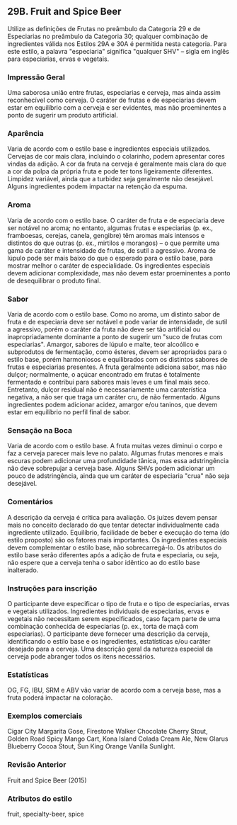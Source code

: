 ## 29B. Fruit and Spice Beer

Utilize as definições de Frutas no preâmbulo da Categoria 29 e de Especiarias no preâmbulo da Categoria 30; qualquer combinação de ingredientes válida nos Estilos 29A e 30A é permitida nesta categoria. Para este estilo, a palavra "especiaria" significa "qualquer SHV" – sigla em inglês para especiarias, ervas e vegetais.

### Impressão Geral

Uma saborosa união entre frutas, especiarias e cerveja, mas ainda assim reconhecível como cerveja. O caráter de frutas e de especiarias devem estar em equilíbrio com a cerveja e ser evidentes, mas não proeminentes a ponto de sugerir um produto artificial.

### Aparência

Varia de acordo com o estilo base e ingredientes especiais utilizados. Cervejas de cor mais clara, incluindo o colarinho, podem apresentar cores vindas da adição. A cor da fruta na cerveja é geralmente mais clara do que a cor da polpa da própria fruta e pode ter tons ligeiramente diferentes. Limpidez variável, ainda que a turbidez seja geralmente não desejável. Alguns ingredientes podem impactar na retenção da espuma.

### Aroma

Varia de acordo com o estilo base. O caráter de fruta e de especiaria deve ser notável no aroma; no entanto, algumas frutas e especiarias (p. ex., framboesas, cerejas, canela, gengibre) têm aromas mais intensos e distintos do que outras (p. ex., mirtilos e morangos) – o que permite uma gama de caráter e intensidade de frutas, de sutil a agressivo. Aroma de lúpulo pode ser mais baixo do que o esperado para o estilo base, para mostrar melhor o caráter de especialidade. Os ingredientes especiais devem adicionar complexidade, mas não devem estar proeminentes a ponto de desequilibrar o produto final.

### Sabor

Varia de acordo com o estilo base. Como no aroma, um distinto sabor de fruta e de especiaria deve ser notável e pode variar de intensidade, de sutil a agressivo, porém o caráter da fruta não deve ser tão artificial ou inapropriadamente dominante a ponto de sugerir um "suco de frutas com especiarias". Amargor, sabores de lúpulo e malte, teor alcoólico e subprodutos de fermentação, como ésteres, devem ser apropriados para o estilo base, porém harmoniosos e equilibrados com os distintos sabores de frutas e especiarias presentes. A fruta geralmente adiciona sabor, mas não dulçor; normalmente, o açúcar encontrado em frutas é totalmente fermentado e contribui para sabores mais leves e um final mais seco. Entretanto, dulçor residual não é necessariamente uma caraterística negativa, a não ser que traga um caráter cru, de não fermentado. Alguns ingredientes podem adicionar acidez, amargor e/ou taninos, que devem estar em equilíbrio no perfil final de sabor.

### Sensação na Boca

Varia de acordo com o estilo base. A fruta muitas vezes diminui o corpo e faz a cerveja parecer mais leve no palato. Algumas frutas menores e mais escuras podem adicionar uma profundidade tânica, mas essa adstringência não deve sobrepujar a cerveja base. Alguns SHVs podem adicionar um pouco de adstringência, ainda que um caráter de especiaria "crua" não seja desejável.

### Comentários

A descrição da cerveja é crítica para avaliação. Os juízes devem pensar mais no conceito declarado do que tentar detectar individualmente cada ingrediente utilizado. Equilíbrio, facilidade de beber e execução do tema (do estilo proposto) são os fatores mais importantes. Os ingredientes especiais devem complementar o estilo base, não sobrecarregá-lo. Os atributos do estilo base serão diferentes após a adição de fruta e especiaria, ou seja, não espere que a cerveja tenha o sabor idêntico ao do estilo base inalterado.

### Instruções para inscrição

O participante deve especificar o tipo de fruta e o tipo de especiarias, ervas e vegetais utilizados. Ingredientes individuais de especiarias, ervas e vegetais não necessitam serem especificados, caso façam parte de uma combinação conhecida de especiarias (p. ex., torta de maçã com especiarias). O participante deve fornecer uma descrição da cerveja, identificando o estilo base e os ingredientes, estatísticas e/ou caráter desejado para a cerveja. Uma descrição geral da natureza especial da cerveja pode abranger todos os itens necessários.

### Estatísticas

OG, FG, IBU, SRM e ABV vão variar de acordo com a cerveja base, mas a fruta poderá impactar na coloração.

### Exemplos comerciais

Cigar City Margarita Gose, Firestone Walker Chocolate Cherry Stout, Golden Road Spicy Mango Cart, Kona Island Colada Cream Ale, New Glarus Blueberry Cocoa Stout, Sun King Orange Vanilla Sunlight.

### Revisão Anterior

Fruit and Spice Beer (2015)

### Atributos do estilo

fruit, specialty-beer, spice
